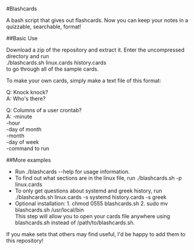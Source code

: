 #Blashcards

A bash script that gives out flashcards. Now you can keep your notes in a quizzable, searchable, format!

##Basic Use

Download a zip of the repository and extract it. Enter the uncompressed directory and run  
./blashcards.sh linux.cards history.cards   
to go through all of the sample cards.

To make your own cards, simply make a text file of this format:

Q: Knock knock?  
A: Who's there?  

Q: Columns of a user crontab?   
A: -minute   
-hour   
-day of month   
-month   
-day of week   
-command to run   

##More examples

* Run ./blashcards --help for usage information.
* To find out what sections are in the linux file, run ./blashcards.sh -p linux.cards
* To only get questions about systemd and greek history, run ./blashcards.sh linux.cards -s systemd history.cards -s greek
* Optional installation: 1. chmod 0555 blashcards.sh 2. sudo mv blashcards.sh /usr/local/bin   
This step will allow you to open your cards file anywhere using blashcards.sh instead of /path/to/blashcards.sh.

If you make sets that others may find useful, I'd be happy to add them to this repository!